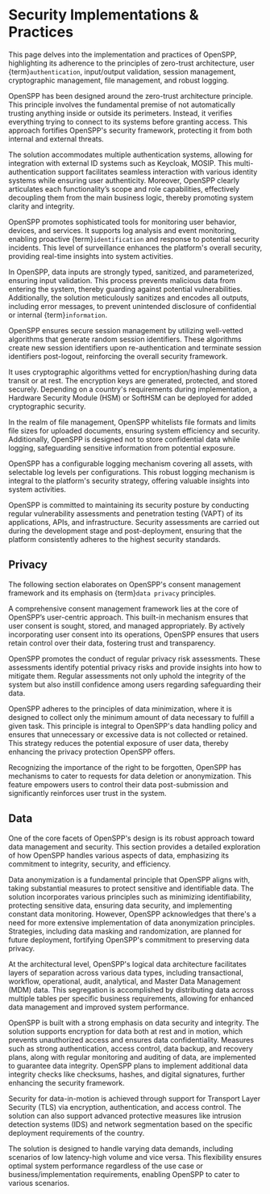 # Security Implementations & Practices

This page delves into the implementation and practices of OpenSPP, highlighting its adherence to the principles of zero-trust architecture, user {term}`authentication`, input/output validation, session management, cryptographic management, file management, and robust logging.

OpenSPP has been designed around the zero-trust architecture principle. This principle involves the fundamental premise of not automatically trusting anything inside or outside its perimeters. Instead, it verifies everything trying to connect to its systems before granting access. This approach fortifies OpenSPP's security framework, protecting it from both internal and external threats.

The solution accommodates multiple authentication systems, allowing for integration with external ID systems such as Keycloak, MOSIP. This multi-authentication support facilitates seamless interaction with various identity systems while ensuring user authenticity. Moreover, OpenSPP clearly articulates each functionality’s scope and role capabilities, effectively decoupling them from the main business logic, thereby promoting system clarity and integrity.

OpenSPP promotes sophisticated tools for monitoring user behavior, devices, and services. It supports log analysis and event monitoring, enabling proactive {term}`identification` and response to potential security incidents. This level of surveillance enhances the platform's overall security, providing real-time insights into system activities.

In OpenSPP, data inputs are strongly typed, sanitized, and parameterized, ensuring input validation. This process prevents malicious data from entering the system, thereby guarding against potential vulnerabilities. Additionally, the solution meticulously sanitizes and encodes all outputs, including error messages, to prevent unintended disclosure of confidential or internal {term}`information`.

OpenSPP ensures secure session management by utilizing well-vetted algorithms that generate random session identifiers. These algorithms create new session identifiers upon re-authentication and terminate session identifiers post-logout, reinforcing the overall security framework.

It uses cryptographic algorithms vetted for encryption/hashing during data transit or at rest. The encryption keys are generated, protected, and stored securely. Depending on a country's requirements during implementation, a Hardware Security Module (HSM) or SoftHSM can be deployed for added cryptographic security.

In the realm of file management, OpenSPP whitelists file formats and limits file sizes for uploaded documents, ensuring system efficiency and security. Additionally, OpenSPP is designed not to store confidential data while logging, safeguarding sensitive information from potential exposure.

OpenSPP has a configurable logging mechanism covering all assets, with selectable log levels per configurations. This robust logging mechanism is integral to the platform's security strategy, offering valuable insights into system activities.

OpenSPP is committed to maintaining its security posture by conducting regular vulnerability assessments and penetration testing (VAPT) of its applications, APIs, and infrastructure. Security assessments are carried out during the development stage and post-deployment, ensuring that the platform consistently adheres to the highest security standards.

## Privacy

The following section elaborates on OpenSPP's consent management framework and its emphasis on {term}`data privacy` principles.

A comprehensive consent management framework lies at the core of OpenSPP’s user-centric approach. This built-in mechanism ensures that user consent is sought, stored, and managed appropriately. By actively incorporating user consent into its operations, OpenSPP ensures that users retain control over their data, fostering trust and transparency.

OpenSPP promotes the conduct of regular privacy risk assessments. These assessments identify potential privacy risks and provide insights into how to mitigate them. Regular assessments not only uphold the integrity of the system but also instill confidence among users regarding safeguarding their data.

OpenSPP adheres to the principles of data minimization, where it is designed to collect only the minimum amount of data necessary to fulfill a given task. This principle is integral to OpenSPP's data handling policy and ensures that unnecessary or excessive data is not collected or retained. This strategy reduces the potential exposure of user data, thereby enhancing the privacy protection OpenSPP offers.

Recognizing the importance of the right to be forgotten, OpenSPP has mechanisms to cater to requests for data deletion or anonymization. This feature empowers users to control their data post-submission and significantly reinforces user trust in the system.

## Data

One of the core facets of OpenSPP's design is its robust approach toward data management and security. This section provides a detailed exploration of how OpenSPP handles various aspects of data, emphasizing its commitment to integrity, security, and efficiency.

Data anonymization is a fundamental principle that OpenSPP aligns with, taking substantial measures to protect sensitive and identifiable data. The solution incorporates various principles such as minimizing identifiability, protecting sensitive data, ensuring data security, and implementing constant data monitoring. However, OpenSPP acknowledges that there's a need for more extensive implementation of data anonymization principles. Strategies, including data masking and randomization, are planned for future deployment, fortifying OpenSPP's commitment to preserving data privacy.

At the architectural level, OpenSPP's logical data architecture facilitates layers of separation across various data types, including transactional, workflow, operational, audit, analytical, and Master Data Management (MDM) data. This segregation is accomplished by distributing data across multiple tables per specific business requirements, allowing for enhanced data management and improved system performance.

OpenSPP is built with a strong emphasis on data security and integrity. The solution supports encryption for data both at rest and in motion, which prevents unauthorized access and ensures data confidentiality. Measures such as strong authentication, access control, data backup, and recovery plans, along with regular monitoring and auditing of data, are implemented to guarantee data integrity. OpenSPP plans to implement additional data integrity checks like checksums, hashes, and digital signatures, further enhancing the security framework.

Security for data-in-motion is achieved through support for Transport Layer Security (TLS) via encryption, authentication, and access control. The solution can also support advanced protective measures like intrusion detection systems (IDS) and network segmentation based on the specific deployment requirements of the country.

The solution is designed to handle varying data demands, including scenarios of low latency-high volume and vice versa. This flexibility ensures optimal system performance regardless of the use case or business/implementation requirements, enabling OpenSPP to cater to various scenarios.
